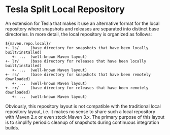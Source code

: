 Tesla Split Local Repository
============================

An extension for Tesla that makes it use an alternative format for the local repository where snapshots and releases
are separated into distinct base directories. In more detail, the local repository is organized as follows:

    ${maven.repo.local}/
    +- ls/     (base directory for snapshots that have been locally built/installed)
       +- ...  (well-known Maven layout)
    +- lr/     (base directory for releases that have been locally built/installed)
       +- ...  (well-known Maven layout)
    +- rs/     (base directory for snapshots that have been remotely downloaded)
       +- ...  (well-known Maven layout)
    +- rr/     (base directory for releases that have been remotely downloaded)
       +- ...  (well-known Maven layout)

Obviously, this repository layout is not compatible with the traditional local repository layout, i.e. it makes no sense
to share such a local repository with Maven 2.x or even stock Maven 3.x. The primary purpose of this layout is to
simplify periodic cleanup of snapshots during continuous integration builds.
